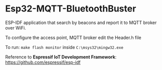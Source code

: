 # Esp32-MQTT-BluetoothBuster
ESP-IDF application that search by beacons and report it to MQTT broker over WiFi.

To configure the access point, MQTT broker edit the Header.h file 

To run: <code>make flash monitor</code> inside <code>C:\msys32\mingw32.exe</code>

Reference to <b>Espressif IoT Development Framework</b>: <link>https://github.com/espressif/esp-idf</link>
